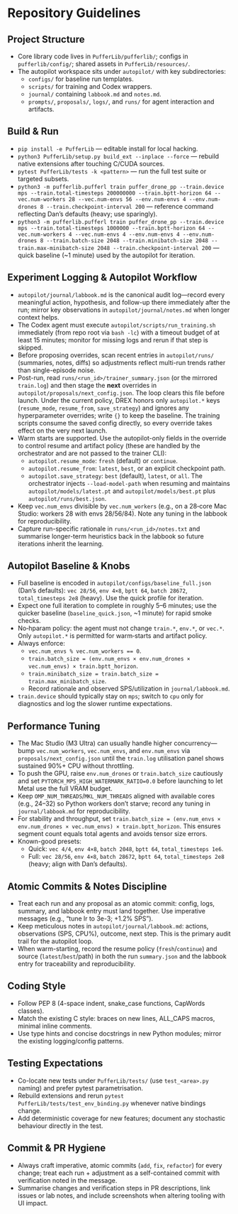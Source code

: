 # Repository Guidelines

## Project Structure
- Core library code lives in `PufferLib/pufferlib/`; configs in `pufferlib/config/`; shared assets in `PufferLib/resources/`.
- The autopilot workspace sits under `autopilot/` with key subdirectories:
  - `configs/` for baseline run templates.
  - `scripts/` for training and Codex wrappers.
  - `journal/` containing `labbook.md` and `notes.md`.
  - `prompts/`, `proposals/`, `logs/`, and `runs/` for agent interaction and artifacts.

## Build & Run
- `pip install -e PufferLib` — editable install for local hacking.
- `python3 PufferLib/setup.py build_ext --inplace --force` — rebuild native extensions after touching C/CUDA sources.
- `pytest PufferLib/tests -k <pattern>` — run the full test suite or targeted subsets.
- `python3 -m pufferlib.pufferl train puffer_drone_pp --train.device mps --train.total-timesteps 200000000 --train.bptt-horizon 64 --vec.num-workers 28 --vec.num-envs 56 --env.num-envs 4 --env.num-drones 8 --train.checkpoint-interval 200` — reference command reflecting Dan’s defaults (heavy; use sparingly).
- `python3 -m pufferlib.pufferl train puffer_drone_pp --train.device mps --train.total-timesteps 1000000 --train.bptt-horizon 64 --vec.num-workers 4 --vec.num-envs 4 --env.num-envs 4 --env.num-drones 8 --train.batch-size 2048 --train.minibatch-size 2048 --train.max-minibatch-size 2048 --train.checkpoint-interval 200` — quick baseline (~1 minute) used by the autopilot for iteration.

## Experiment Logging & Autopilot Workflow
- `autopilot/journal/labbook.md` is the canonical audit log—record every meaningful action, hypothesis, and follow-up there immediately after the run; mirror key observations in `autopilot/journal/notes.md` when longer context helps.
- The Codex agent must execute `autopilot/scripts/run_training.sh` immediately (from repo root via `bash -lc`) with a timeout budget of at least 15 minutes; monitor for missing logs and rerun if that step is skipped.
- Before proposing overrides, scan recent entries in `autopilot/runs/` (summaries, notes, diffs) so adjustments reflect multi-run trends rather than single-episode noise.
- Post-run, read `runs/<run_id>/trainer_summary.json` (or the mirrored `train.log`) and then stage the **next** overrides in `autopilot/proposals/next_config.json`. The loop clears this file before launch. Under the current policy, DREX honors only `autopilot.*` keys (`resume_mode`, `resume_from`, `save_strategy`) and ignores any hyperparameter overrides; write `{}` to keep the baseline. The training scripts consume the saved config directly, so every override takes effect on the very next launch.
 - Warm starts are supported. Use the autopilot-only fields in the override to control resume and artifact policy (these are handled by the orchestrator and are not passed to the trainer CLI):
   - `autopilot.resume_mode`: `fresh` (default) or `continue`.
   - `autopilot.resume_from`: `latest`, `best`, or an explicit checkpoint path.
   - `autopilot.save_strategy`: `best` (default), `latest`, or `all`.
   The orchestrator injects `--load-model-path` when resuming and maintains `autopilot/models/latest.pt` and `autopilot/models/best.pt` plus `autopilot/runs/best.json`.
- Keep `vec.num_envs` divisible by `vec.num_workers` (e.g., on a 28‑core Mac Studio: workers 28 with envs 28/56/84). Note any tuning in the labbook for reproducibility.
- Capture run-specific rationale in `runs/<run_id>/notes.txt` and summarise longer-term heuristics back in the labbook so future iterations inherit the learning.

## Autopilot Baseline & Knobs
- Full baseline is encoded in `autopilot/configs/baseline_full.json` (Dan’s defaults): `vec 28/56`, `env 4×8`, `bptt 64`, `batch 28672`, `total_timesteps 2e8` (heavy). Use the quick profile for iteration.
- Expect one full iteration to complete in roughly 5–6 minutes; use the quicker baseline (`baseline_quick.json`, ~1 minute) for rapid smoke checks.
- No‑hparam policy: the agent must not change `train.*`, `env.*`, or `vec.*`. Only `autopilot.*` is permitted for warm‑starts and artifact policy.
- Always enforce:
  - `vec.num_envs % vec.num_workers == 0`.
  - `train.batch_size = (env.num_envs × env.num_drones × vec.num_envs) × train.bptt_horizon`.
  - `train.minibatch_size = train.batch_size = train.max_minibatch_size`.
  - Record rationale and observed SPS/utilization in `journal/labbook.md`.
- `train.device` should typically stay on `mps`; switch to `cpu` only for diagnostics and log the slower runtime expectations.

## Performance Tuning
- The Mac Studio (M3 Ultra) can usually handle higher concurrency—bump `vec.num_workers`, `vec.num_envs`, and `env.num_envs` via `proposals/next_config.json` until the `train.log` utilisation panel shows sustained 90%+ CPU without throttling.
- To push the GPU, raise `env.num_drones` or `train.batch_size` cautiously and set `PYTORCH_MPS_HIGH_WATERMARK_RATIO=0.0` before launching to let Metal use the full VRAM budget.
- Keep `OMP_NUM_THREADS`/`MKL_NUM_THREADS` aligned with available cores (e.g., 24–32) so Python workers don’t starve; record any tuning in `journal/labbook.md` for reproducibility.
- For stability and throughput, set `train.batch_size = (env.num_envs × env.num_drones × vec.num_envs) × train.bptt_horizon`. This ensures segment count equals total agents and avoids tensor size errors.
- Known-good presets:
  - Quick: `vec 4/4`, `env 4×8`, `batch 2048`, `bptt 64`, `total_timesteps 1e6`.
  - Full: `vec 28/56`, `env 4×8`, `batch 28672`, `bptt 64`, `total_timesteps 2e8` (heavy; align with Dan’s defaults).

## Atomic Commits & Notes Discipline
- Treat each run and any proposal as an atomic commit: config, logs, summary, and labbook entry must land together. Use imperative messages (e.g., “tune lr to 3e-3; +1.2% SPS”).
- Keep meticulous notes in `autopilot/journal/labbook.md`: actions, observations (SPS, CPU%), outcome, next step. This is the primary audit trail for the autopilot loop.
 - When warm-starting, record the resume policy (`fresh`/`continue`) and source (`latest`/`best`/path) in both the run `summary.json` and the labbook entry for traceability and reproducibility.

## Coding Style
- Follow PEP 8 (4-space indent, snake_case functions, CapWords classes).
- Match the existing C style: braces on new lines, ALL_CAPS macros, minimal inline comments.
- Use type hints and concise docstrings in new Python modules; mirror the existing logging/config patterns.

## Testing Expectations
- Co-locate new tests under `PufferLib/tests/` (use `test_<area>.py` naming) and prefer pytest parametrisation.
- Rebuild extensions and rerun `pytest PufferLib/tests/test_env_binding.py` whenever native bindings change.
- Add deterministic coverage for new features; document any stochastic behaviour directly in the test.

## Commit & PR Hygiene
- Always craft imperative, atomic commits (`add`, `fix`, `refactor`) for every change; treat each run + adjustment as a self-contained commit with verification noted in the message.
- Summarise changes and verification steps in PR descriptions, link issues or lab notes, and include screenshots when altering tooling with UI impact.
